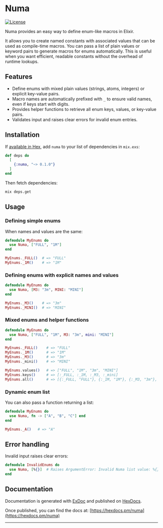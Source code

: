# Numa

[![License](https://img.shields.io/badge/license-MIT-blue.svg)](LICENSE.md)

Numa provides an easy way to define enum-like macros in Elixir.

It allows you to create named constants with associated values that can be used as compile-time macros.
You can pass a list of plain values or keyword pairs to generate macros for enums automatically.
This is useful when you want efficient, readable constants without the overhead of runtime lookups.

## Features

- Define enums with mixed plain values (strings, atoms, integers) or explicit key-value pairs.
- Macro names are automatically prefixed with `_` to ensure valid names, even if keys start with digits.
- Provides helper functions to retrieve all enum keys, values, or key-value pairs.
- Validates input and raises clear errors for invalid enum entries.

## Installation

If [available in Hex](https://hex.pm/packages/numa), add `numa` to your list of dependencies in `mix.exs`:

```elixir
def deps do
  [
    {:numa, "~> 0.1.0"}
  ]
end
```

Then fetch dependencies:

```bash
mix deps.get
```

## Usage

### Defining simple enums

When names and values are the same:

```elixir
defmodule MyEnums do
  use Numa, ["FULL", "1M"]
end

MyEnums._FULL()  # => "FULL"
MyEnums._1M()    # => "1M"
```

### Defining enums with explicit names and values

```elixir
defmodule MyEnums do
  use Numa, [M3: "3m", MINI: "MINI"]
end

MyEnums._M3()    # => "3m"
MyEnums._MINI()  # => "MINI"
```

### Mixed enums and helper functions

```elixir
defmodule MyEnums do
  use Numa, ["FULL", "1M", M3: "3m", mini: "MINI"]
end

MyEnums._FULL()    # => "FULL"
MyEnums._1M()      # => "1M"
MyEnums._M3()      # => "3m"
MyEnums._mini()    # => "MINI"

MyEnums.values()   # => ["FULL", "1M", "3m", "MINI"]
MyEnums.keys()     # => [:_FULL, :_1M, :_M3, :_mini]
MyEnums.all()      # => [{:_FULL, "FULL"}, {:_1M, "1M"}, {:_M3, "3m"}, {:_mini, "MINI"}]
```

### Dynamic enum list

You can also pass a function returning a list:

```elixir
defmodule MyEnums do
  use Numa, fn -> ["A", "B", "C"] end
end

MyEnums._A()   # => "A"
```

## Error handling

Invalid input raises clear errors:

```elixir
defmodule InvalidEnums do
  use Numa, [%{}]  # Raises ArgumentError: Invalid Numa list value: %{}, expected type: atom, binary or integer
end
```

## Documentation

Documentation is generated with [ExDoc](https://github.com/elixir-lang/ex_doc) and published on [HexDocs](https://hexdocs.pm/numa).

Once published, you can find the docs at:
[https://hexdocs.pm/numa](https://hexdocs.pm/numa)

---
